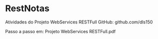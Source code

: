 # RestNotas
 Atividades do Projeto WebServices RESTFull
GitHub: github.com/dls150

Passo a passo em: Projeto WebServices RESTFull.pdf
